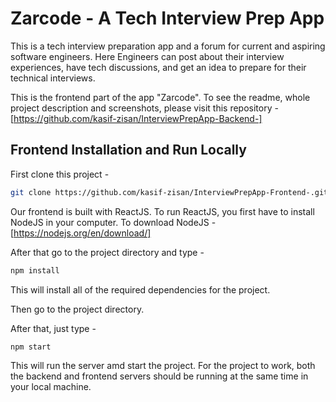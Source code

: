 # Zarcode - A Tech Interview Prep App

This is a tech interview preparation app and a forum for current and aspiring software engineers. Here Engineers can post about their interview experiences, have tech discussions, and get an idea to prepare for their technical interviews.

This is the frontend part of the app "Zarcode". To see the readme, whole project description and screenshots, please visit this repository -
[https://github.com/kasif-zisan/InterviewPrepApp-Backend-]

## Frontend Installation and Run Locally

First clone this project - 
```bash
git clone https://github.com/kasif-zisan/InterviewPrepApp-Frontend-.git
```
Our frontend is built with ReactJS. To run ReactJS, you first have to install NodeJS in your computer.
To download NodeJS - 
[https://nodejs.org/en/download/]

After that go to the project directory and type - 
```bash
npm install
```
This will install all of the required dependencies for the project.

Then go to the project directory.

After that, just type - 
```bash
npm start
```
This will run the server amd start the project.
For the project to work, both the backend and frontend servers should be running at the same time in your local machine.



